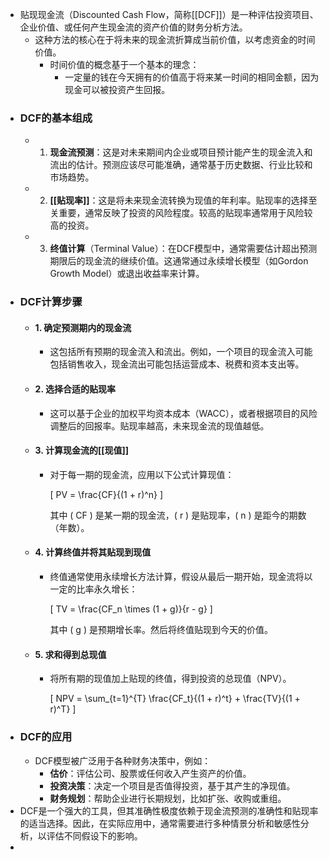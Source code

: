- 贴现现金流（Discounted Cash Flow，简称[[DCF]]）是一种评估投资项目、企业价值、或任何产生现金流的资产价值的财务分析方法。
	- 这种方法的核心在于将未来的现金流折算成当前价值，以考虑资金的时间价值。
		- 时间价值的概念基于一个基本的理念：
			- 一定量的钱在今天拥有的价值高于将来某一时间的相同金额，因为现金可以被投资产生回报。
- ### DCF的基本组成
	- 1. **现金流预测**：这是对未来期间内企业或项目预计能产生的现金流入和流出的估计。预测应该尽可能准确，通常基于历史数据、行业比较和市场趋势。
	- 2. **[[贴现率]]**：这是将未来现金流转换为现值的年利率。贴现率的选择至关重要，通常反映了投资的风险程度。较高的贴现率通常用于风险较高的投资。
	- 3. **终值计算**（Terminal Value）：在DCF模型中，通常需要估计超出预测期限后的现金流的继续价值。这通常通过永续增长模型（如Gordon Growth Model）或退出收益率来计算。
- ### DCF计算步骤
	- #### 1. 确定预测期内的现金流
		- 这包括所有预期的现金流入和流出。例如，一个项目的现金流入可能包括销售收入，现金流出可能包括运营成本、税费和资本支出等。
	- #### 2. 选择合适的贴现率
		- 这可以基于企业的加权平均资本成本（WACC），或者根据项目的风险调整后的回报率。贴现率越高，未来现金流的现值越低。
	- #### 3. 计算现金流的[[现值]]
		- 对于每一期的现金流，应用以下公式计算现值：
		  
		  \[ PV = \frac{CF}{(1 + r)^n} \]
		  
		  其中 \( CF \) 是某一期的现金流，\( r \) 是贴现率，\( n \) 是距今的期数（年数）。
	- #### 4. 计算终值并将其贴现到现值
		- 终值通常使用永续增长方法计算，假设从最后一期开始，现金流将以一定的比率永久增长：
		  
		  \[ TV = \frac{CF_n \times (1 + g)}{r - g} \]
		  
		  其中 \( g \) 是预期增长率。然后将终值贴现到今天的价值。
	- #### 5. 求和得到总现值
		- 将所有期的现值加上贴现的终值，得到投资的总现值（NPV）。
		  
		  \[ NPV = \sum_{t=1}^{T} \frac{CF_t}{(1 + r)^t} + \frac{TV}{(1 + r)^T} \]
- ### DCF的应用
	- DCF模型被广泛用于各种财务决策中，例如：
		- **估价**：评估公司、股票或任何收入产生资产的价值。
		- **投资决策**：决定一个项目是否值得投资，基于其产生的净现值。
		- **财务规划**：帮助企业进行长期规划，比如扩张、收购或重组。
- DCF是一个强大的工具，但其准确性极度依赖于现金流预测的准确性和贴现率的适当选择。因此，在实际应用中，通常需要进行多种情景分析和敏感性分析，以评估不同假设下的影响。
-